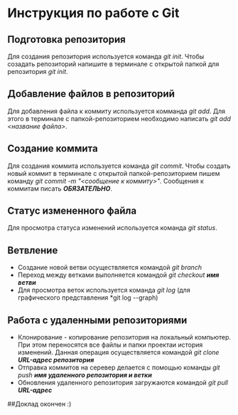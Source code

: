 # Инструкция по работе с Git

## Подготовка репозитория
Для создания репозитория используется команда *git init*. Чтобы созадать репозиторий напишите в терминале с открытой папкой для репозитория *git init*.

## Добавление файлов в репозиторий

Для добавления файла к коммиту используется комманда *git add*. Для этого в терминале с папкой-репозиторием необходимо написать *git add <название файла>*.

## Создание коммита
Для создания коммита используется команда *git commit*. Чтобы создать новый коммит в терминале с открытой папкой-репозиторием пишем команду *git commit -m "<сообщение к коммиту>"*. Сообщения к коммитам писать ***ОБЯЗАТЕЛЬНО***.

## Статус измененного файла
Для просмотра статуса изменений используется команда *git status*.

## Ветвление
- Создание новой ветви осуществляется командой *git branch*
- Переход между ветками выполняется командой *git checkout **имя ветви***
- Для просмотра веток используется команда *git log* (для графического представления *git log --graph)

## Работа с удаленными репозиториями
- Клонирование - копирование репозитория на локальный компьютер. При этом переносятся все файлы и папки проектаи история изменений. Данная операция осуществляется командой *git clone **URL-адрес репозитория***
- Отправка коммитов на серевер делается с помощью команды *git push **имя удаленного репозитория и ветки***
- Обновления удаленного репозитория загружаются командой *git pull **URL-адрес***

##Доклад окончен :)
